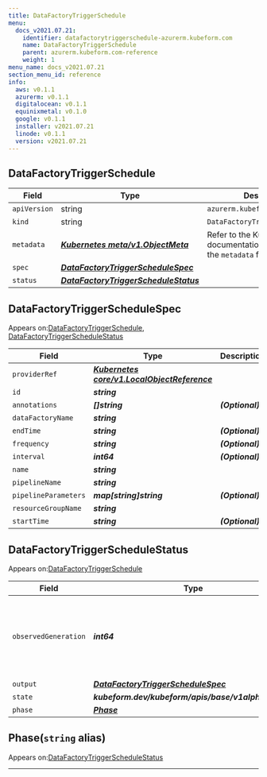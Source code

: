 ```yaml
---
title: DataFactoryTriggerSchedule
menu:
  docs_v2021.07.21:
    identifier: datafactorytriggerschedule-azurerm.kubeform.com
    name: DataFactoryTriggerSchedule
    parent: azurerm.kubeform.com-reference
    weight: 1
menu_name: docs_v2021.07.21
section_menu_id: reference
info:
  aws: v0.1.1
  azurerm: v0.1.1
  digitalocean: v0.1.1
  equinixmetal: v0.1.0
  google: v0.1.1
  installer: v2021.07.21
  linode: v0.1.1
  version: v2021.07.21
---
```


## DataFactoryTriggerSchedule
| Field | Type | Description |
| ------ | ----- | ----------- |
| `apiVersion` | string | `azurerm.kubeform.com/v1alpha1` |
|    `kind` | string | `DataFactoryTriggerSchedule` |
| `metadata` | ***[Kubernetes meta/v1.ObjectMeta](https://v1-18.docs.kubernetes.io/docs/reference/generated/kubernetes-api/v1.18/#objectmeta-v1-meta)***|Refer to the Kubernetes API documentation for the fields of the `metadata` field.|
| `spec` | ***[DataFactoryTriggerScheduleSpec](#datafactorytriggerschedulespec)***||
| `status` | ***[DataFactoryTriggerScheduleStatus](#datafactorytriggerschedulestatus)***||
## DataFactoryTriggerScheduleSpec

Appears on:[DataFactoryTriggerSchedule](#datafactorytriggerschedule), [DataFactoryTriggerScheduleStatus](#datafactorytriggerschedulestatus)

| Field | Type | Description |
| ------ | ----- | ----------- |
| `providerRef` | ***[Kubernetes core/v1.LocalObjectReference](https://v1-18.docs.kubernetes.io/docs/reference/generated/kubernetes-api/v1.18/#localobjectreference-v1-core)***||
| `id` | ***string***||
| `annotations` | ***[]string***| ***(Optional)*** |
| `dataFactoryName` | ***string***||
| `endTime` | ***string***| ***(Optional)*** |
| `frequency` | ***string***| ***(Optional)*** |
| `interval` | ***int64***| ***(Optional)*** |
| `name` | ***string***||
| `pipelineName` | ***string***||
| `pipelineParameters` | ***map[string]string***| ***(Optional)*** |
| `resourceGroupName` | ***string***||
| `startTime` | ***string***| ***(Optional)*** |
## DataFactoryTriggerScheduleStatus

Appears on:[DataFactoryTriggerSchedule](#datafactorytriggerschedule)

| Field | Type | Description |
| ------ | ----- | ----------- |
| `observedGeneration` | ***int64***| ***(Optional)*** Resource generation, which is updated on mutation by the API Server.|
| `output` | ***[DataFactoryTriggerScheduleSpec](#datafactorytriggerschedulespec)***| ***(Optional)*** |
| `state` | ***kubeform.dev/kubeform/apis/base/v1alpha1.State***| ***(Optional)*** |
| `phase` | ***[Phase](#phase)***| ***(Optional)*** |
## Phase(`string` alias)

Appears on:[DataFactoryTriggerScheduleStatus](#datafactorytriggerschedulestatus)

---
